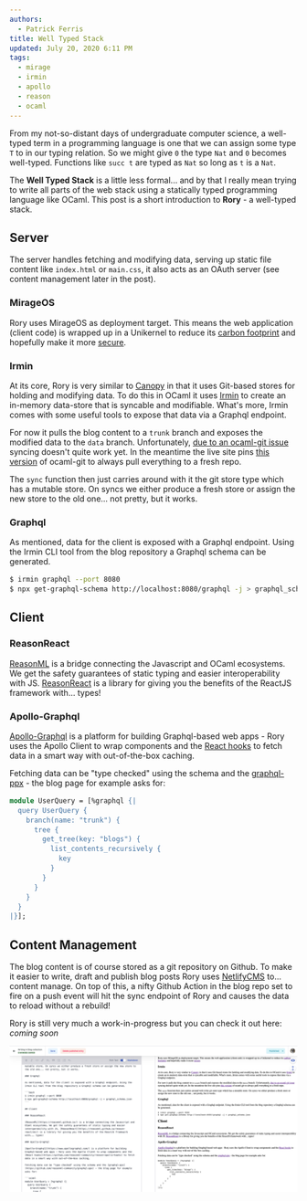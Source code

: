 ```yaml
---
authors:
  - Patrick Ferris
title: Well Typed Stack
updated: July 20, 2020 6:11 PM
tags:
  - mirage
  - irmin
  - apollo
  - reason
  - ocaml
---
```

From my not-so-distant days of undergraduate computer science, a well-typed term in a programming language is one that we can assign some type `T` to in our typing relation. So we might give `0` the type `Nat` and `0` becomes well-typed. Functions like `succ t` are typed as `Nat` so long as `t` is a `Nat`. 

The **Well Typed Stack** is a little less formal... and by that I really mean trying to write all parts of the web stack using a statically typed programming language like OCaml. This post is a short introduction to **Rory** - a well-typed stack. 

## Server

The server handles fetching and modifying data, serving up static file content like `index.html` or `main.css`, it also acts as an OAuth server (see content management later in the post).

### MirageOS 

Rory uses MirageOS as deployment target. This means the web application (client code) is wrapped up in a Unikernel to reduce its [carbon footprint](https://mirage.io/blog/ccc-2019-leipzig) and hopefully make it more [secure](https://indico.cern.ch/event/800623/attachments/1799061/3022475/cern-20190510-mehnert-mirageos.pdf). 

### Irmin

At its core, Rory is very similar to [Canopy](https://github.com/Engil/Canopy) in that it uses Git-based stores for holding and modifying data. To do this in OCaml it uses [Irmin](https://irmin.io/) to create an in-memory data-store that is syncable and modifiable. What's more, Irmin comes with some useful tools to expose that data via a Graphql endpoint.

For now it pulls the blog content to a `trunk` branch and exposes the modified data to the `data` branch. Unfortunately, [due to an ocaml-git issue](https://github.com/mirage/ocaml-git/issues/364) syncing doesn't quite work yet. In the meantime the live site pins [this version](https://github.com/patricoferris/irmin/tree/mirage-site) of ocaml-git to always pull everything to a fresh repo. 

The `sync` function then just carries around with it the git store type which has a mutable store. On syncs we either produce a fresh store or assign the new store to the old one... not pretty, but it works. 

### Graphql

As mentioned, data for the client is exposed with a Graphql endpoint. Using the Irmin CLI tool from the blog repository a Graphql schema can be generated.

```bash
$ irmin graphql --port 8080
$ npx get-graphql-schema http://localhost:8080/graphql -j > graphql_schema.json 
```

## Client

### ReasonReact

[ReasonML](https://reasonml.github.io/) is a bridge connecting the Javascript and OCaml ecosystems. We get the safety guarantees of static typing and easier interoperability with JS. [ReasonReact](https://reasonml.github.io/reason-react/en/) is a library for giving you the benefits of the ReactJS framework with... types! 

### Apollo-Graphql

[Apollo-Graphql](https://www.apollographql.com/) is a platform for building Graphql-based web apps - Rory uses the Apollo Client to wrap components and the [React hooks](https://github.com/reasonml-community/reason-apollo-hooks) to fetch data in a smart way with out-of-the-box caching. 

Fetching data can be "type checked" using the schema and the [graphql-ppx](https://github.com/reasonml-community/graphql-ppx) - the blog page for example asks for: 

```ocaml
module UserQuery = [%graphql {|
  query UserQuery {
    branch(name: "trunk") {
      tree {
        get_tree(key: "blogs") {
          list_contents_recursively {
            key
          }
        }
      }
    }
  }
|}];
```

## Content Management 

The blog content is of course stored as a git repository on Github. To make it easier to write, draft and publish blog posts Rory uses [NetlifyCMS](https://www.netlifycms.org/) to... content manage. On top of this, a nifty Github Action in the blog repo set to fire on a push event will hit the sync endpoint of Rory and causes the data to reload without a rebuild!

Rory is still very much a work-in-progress but you can check it out here: *coming soon*

![NetlifyCMS](/static/images/netlifycms.png)
